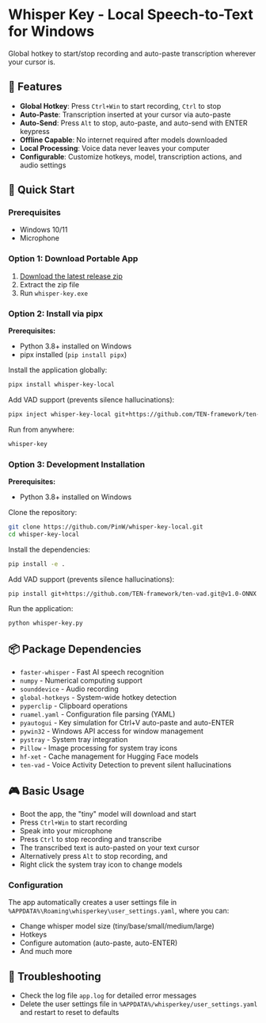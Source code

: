 # Whisper Key - Local Speech-to-Text for Windows

Global hotkey to start/stop recording and auto-paste transcription wherever your cursor is.

## 🎯 Features

- **Global Hotkey**: Press `Ctrl+Win` to start recording, `Ctrl` to stop
- **Auto-Paste**: Transcription inserted at your cursor via auto-paste
- **Auto-Send**: Press `Alt` to stop, auto-paste, and auto-send with ENTER keypress
- **Offline Capable**: No internet required after models downloaded
- **Local Processing**: Voice data never leaves your computer
- **Configurable**: Customize hotkeys, model, transcription actions, and audio settings

## 🚀 Quick Start

### Prerequisites
- Windows 10/11
- Microphone

### Option 1: Download Portable App
1. [Download the latest release zip](https://github.com/PinW/whisper-key-local/releases/latest)
2. Extract the zip file
3. Run `whisper-key.exe`

### Option 2: Install via pipx
**Prerequisites:**
- Python 3.8+ installed on Windows
- pipx installed (`pip install pipx`)

Install the application globally:
```bash
pipx install whisper-key-local
```

Add VAD support (prevents silence hallucinations):
```bash
pipx inject whisper-key-local git+https://github.com/TEN-framework/ten-vad.git@v1.0-ONNX
```

Run from anywhere:
```bash
whisper-key
```

### Option 3: Development Installation
**Prerequisites:**
- Python 3.8+ installed on Windows

Clone the repository:
```bash
git clone https://github.com/PinW/whisper-key-local.git
cd whisper-key-local
```

Install the dependencies:
```bash
pip install -e .
```

Add VAD support (prevents silence hallucinations):
```bash
pip install git+https://github.com/TEN-framework/ten-vad.git@v1.0-ONNX
```

Run the application:
```bash
python whisper-key.py
```

## 📦 Package Dependencies

- `faster-whisper` - Fast AI speech recognition
- `numpy` - Numerical computing support
- `sounddevice` - Audio recording
- `global-hotkeys` - System-wide hotkey detection  
- `pyperclip` - Clipboard operations
- `ruamel.yaml` - Configuration file parsing (YAML)
- `pyautogui` - Key simulation for Ctrl+V auto-paste and auto-ENTER
- `pywin32` - Windows API access for window management
- `pystray` - System tray integration
- `Pillow` - Image processing for system tray icons
- `hf-xet` - Cache management for Hugging Face models
- `ten-vad` - Voice Activity Detection to prevent silent hallucinations

## 🎮 Basic Usage

- Boot the app, the "tiny" model will download and start
- Press `Ctrl+Win` to start recording
- Speak into your microphone  
- Press `Ctrl` to stop recording and transcribe
- The transcribed text is auto-pasted on your text cursor
- Alternatively press `Alt` to stop recording, and 
- Right click the system tray icon to change models

### Configuration
The app automatically creates a user settings file in `%APPDATA%\Roaming\whisperkey\user_settings.yaml`, where you can:
- Change whisper model size (tiny/base/small/medium/large)
- Hotkeys
- Configure automation (auto-paste, auto-ENTER)
- And much more

## 🔧 Troubleshooting

- Check the log file `app.log` for detailed error messages
- Delete the user settings file in `%APPDATA%/whisperkey/user_settings.yaml` and restart to reset to defaults
